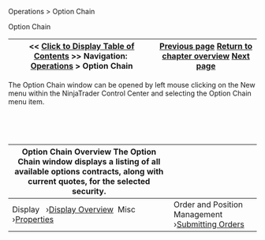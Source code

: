 ﻿


Operations \> Option Chain






















Option Chain







| \<\< [Click to Display Table of Contents](option-chain.md) \>\> **Navigation:**     [Operations](operations-1.md) \> Option Chain | [Previous page](news_properties-1.md) [Return to chapter overview](operations-1.md) [Next page](display_overview_option_chain-1.md) |
| --- | --- |











The Option Chain window can be opened by left mouse clicking on the New menu within the NinjaTrader Control Center and selecting the Option Chain menu item.


 


 




| Option Chain Overview The Option Chain window displays a listing of all available options contracts, along with current quotes, for the selected security. | |
| --- | --- |
| Display   ›[Display Overview](display_overview_option_chain-1.md)  Misc   ›[Properties](properties_option_chain-1.md) | Order and Position Management   ›[Submitting Orders](submitting_orders_option_chain-1.md) |









